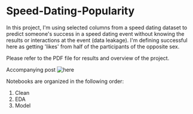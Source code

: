 # Speed-Dating-Popularity
 
In this project, I'm using selected columns from a speed dating dataset to predict someone's success in a speed dating event without knowing the results or interactions at the event (data leakage). I'm defining successful here as getting 'likes' from half of the participants of the opposite sex. 

Please refer to the PDF file for results and overview of the project.

Accompanying post ![here](https://medium.com/@linanpy/10-traits-of-successful-daters-a93370c13889)

Notebooks are organized in the following order:

1. Clean
2. EDA
3. Model
